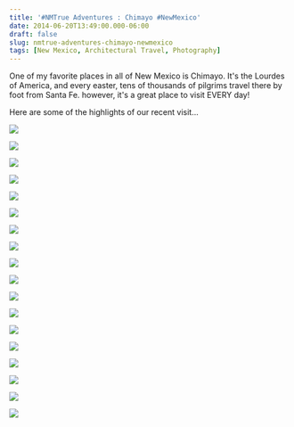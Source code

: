 ```yaml
---
title: '#NMTrue Adventures : Chimayo #NewMexico'
date: 2014-06-20T13:49:00.000-06:00
draft: false
slug: nmtrue-adventures-chimayo-newmexico
tags: [New Mexico, Architectural Travel, Photography]
---
```


One of my favorite places in all of New Mexico is Chimayo. It's the Lourdes of America, and every easter, tens of thousands of pilgrims travel there by foot from Santa Fe. however, it's a great place to visit EVERY day!  
  
Here are some of the highlights of our recent visit...  
  

![](/images/blog/legacy/Chimayo+(28)+(Medium).JPG)

  

![](/images/blog/legacy/Chimayo+%25282%2529+%2528Medium%2529.JPG)

  

![](/images/blog/legacy/Chimayo+%25283%2529+%2528Medium%2529.JPG)

  

![](/images/blog/legacy/Chimayo+%25284%2529+%2528Medium%2529.JPG)

  

![](/images/blog/legacy/Chimayo+%25285%2529+%2528Medium%2529.JPG)

  

![](/images/blog/legacy/Chimayo+%25286%2529+%2528Medium%2529.JPG)

  

![](/images/blog/legacy/Chimayo+%25289%2529+%2528Medium%2529.JPG)

  

![](/images/blog/legacy/Chimayo+%252812%2529+%2528Medium%2529.JPG)

  

![](/images/blog/legacy/Chimayo+%252818%2529+%2528Medium%2529.JPG)

  

![](/images/blog/legacy/Chimayo+%252819%2529+%2528Medium%2529.JPG)

  

![](/images/blog/legacy/Chimayo+%252820%2529+%2528Medium%2529.JPG)

  

![](/images/blog/legacy/Chimayo+%252821%2529+%2528Medium%2529.JPG)

  

![](/images/blog/legacy/Chimayo+%252823%2529+%2528Medium%2529.JPG)

  

![](/images/blog/legacy/Chimayo+%252825%2529+%2528Medium%2529.JPG)

  

![](/images/blog/legacy/Chimayo+%252826%2529+%2528Medium%2529.JPG)

  

![](/images/blog/legacy/Chimayo+%252827%2529+%2528Medium%2529.JPG)

  

![](/images/blog/legacy/Chimayo+%252829%2529+%2528Medium%2529.JPG)

  

![](/images/blog/legacy/Chimayo+%252830%2529+%2528Medium%2529.JPG)